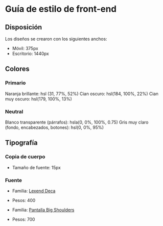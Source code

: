 # Guía de estilo de front-end

## Disposición

Los diseños se crearon con los siguientes anchos:

- Móvil: 375px
- Escritorio: 1440px

## Colores

### Primario

Naranja brillante: hsl (31, 77%, 52%)
Cian oscuro: hsl(184, 100%, 22%)
Cian muy oscuro: hsl(179, 100%, 13%)

### Neutral

Blanco transparente (párrafos): hsla(0, 0%, 100%, 0.75)
Gris muy claro (fondo, encabezados, botones): hsl(0, 0%, 95%)

## Tipografía

### Copia de cuerpo

- Tamaño de fuente: 15px

### Fuente

- Familia: [Lexend Deca](https://fonts.google.com/specimen/Lexend+Deca)
- Pesos: 400

- Familia: [Pantalla Big Shoulders](https://fonts.google.com/specimen/Big+Shoulders+Display)
- Pesos: 700